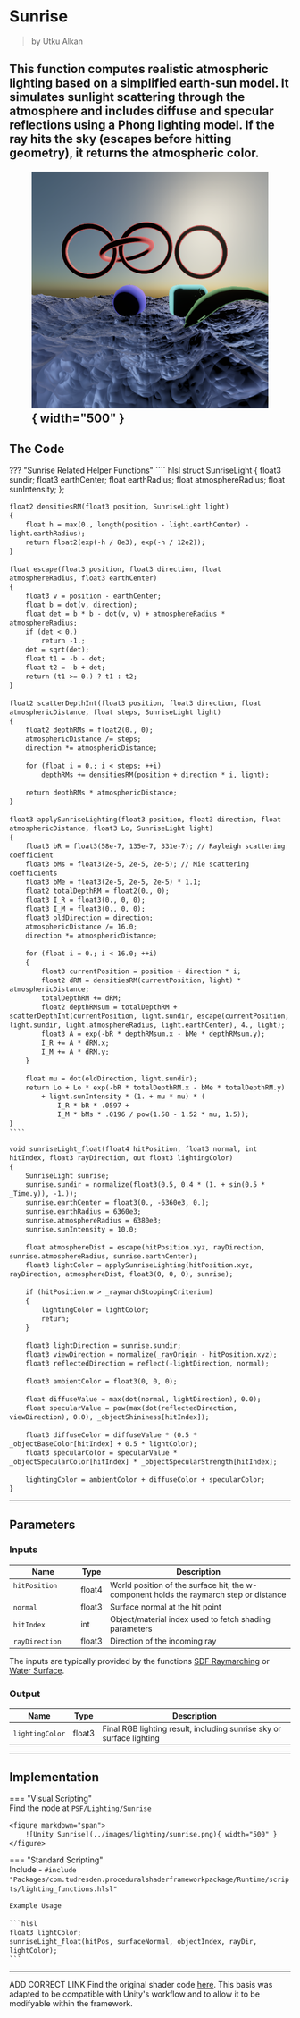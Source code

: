 <div class="container">
    <h1 class="main-heading">Sunrise</h1>
    <blockquote class="author">by Utku Alkan</blockquote>
</div>

This function computes realistic atmospheric lighting based on a simplified earth-sun model. It simulates sunlight scattering through the atmosphere and includes diffuse and specular reflections using a Phong lighting model. If the ray hits the sky (escapes before hitting geometry), it returns the atmospheric color.
    <figure markdown="span">
        ![Unity Point Light](../images/lighting/examples/sunriseLight.png){ width="500" }
    </figure>
---

## The Code

??? "Sunrise Related Helper Functions"
    ```` hlsl
    struct SunriseLight
    {
        float3 sundir;
        float3 earthCenter;
        float earthRadius;
        float atmosphereRadius;
        float sunIntensity;
    };

    float2 densitiesRM(float3 position, SunriseLight light)
    {
        float h = max(0., length(position - light.earthCenter) - light.earthRadius);
        return float2(exp(-h / 8e3), exp(-h / 12e2));
    }

    float escape(float3 position, float3 direction, float atmosphereRadius, float3 earthCenter)
    {
        float3 v = position - earthCenter;
        float b = dot(v, direction);
        float det = b * b - dot(v, v) + atmosphereRadius * atmosphereRadius;
        if (det < 0.)
            return -1.;
        det = sqrt(det);
        float t1 = -b - det;
        float t2 = -b + det;
        return (t1 >= 0.) ? t1 : t2;
    }

    float2 scatterDepthInt(float3 position, float3 direction, float atmosphericDistance, float steps, SunriseLight light)
    {
        float2 depthRMs = float2(0., 0);
        atmosphericDistance /= steps;
        direction *= atmosphericDistance;

        for (float i = 0.; i < steps; ++i)
            depthRMs += densitiesRM(position + direction * i, light);

        return depthRMs * atmosphericDistance;
    }

    float3 applySunriseLighting(float3 position, float3 direction, float atmosphericDistance, float3 Lo, SunriseLight light)
    {
        float3 bR = float3(58e-7, 135e-7, 331e-7); // Rayleigh scattering coefficient
        float3 bMs = float3(2e-5, 2e-5, 2e-5); // Mie scattering coefficients
        float3 bMe = float3(2e-5, 2e-5, 2e-5) * 1.1;
        float2 totalDepthRM = float2(0., 0);
        float3 I_R = float3(0., 0, 0);
        float3 I_M = float3(0., 0, 0);
        float3 oldDirection = direction;
        atmosphericDistance /= 16.0;
        direction *= atmosphericDistance;

        for (float i = 0.; i < 16.0; ++i)
        {
            float3 currentPosition = position + direction * i;
            float2 dRM = densitiesRM(currentPosition, light) * atmosphericDistance;
            totalDepthRM += dRM;
            float2 depthRMsum = totalDepthRM + scatterDepthInt(currentPosition, light.sundir, escape(currentPosition, light.sundir, light.atmosphereRadius, light.earthCenter), 4., light);
            float3 A = exp(-bR * depthRMsum.x - bMe * depthRMsum.y);
            I_R += A * dRM.x;
            I_M += A * dRM.y;
        }

        float mu = dot(oldDirection, light.sundir);
        return Lo + Lo * exp(-bR * totalDepthRM.x - bMe * totalDepthRM.y)
            + light.sunIntensity * (1. + mu * mu) * (
                I_R * bR * .0597 +
                I_M * bMs * .0196 / pow(1.58 - 1.52 * mu, 1.5));
    }
    ````

```hlsl
void sunriseLight_float(float4 hitPosition, float3 normal, int hitIndex, float3 rayDirection, out float3 lightingColor)
{ 
    SunriseLight sunrise;
    sunrise.sundir = normalize(float3(0.5, 0.4 * (1. + sin(0.5 * _Time.y)), -1.));
    sunrise.earthCenter = float3(0., -6360e3, 0.);
    sunrise.earthRadius = 6360e3;
    sunrise.atmosphereRadius = 6380e3;
    sunrise.sunIntensity = 10.0;
    
    float atmosphereDist = escape(hitPosition.xyz, rayDirection, sunrise.atmosphereRadius, sunrise.earthCenter);
    float3 lightColor = applySunriseLighting(hitPosition.xyz, rayDirection, atmosphereDist, float3(0, 0, 0), sunrise);
        
    if (hitPosition.w > _raymarchStoppingCriterium)
    {
        lightingColor = lightColor;
        return;
    }
        
    float3 lightDirection = sunrise.sundir;
    float3 viewDirection = normalize(_rayOrigin - hitPosition.xyz);
    float3 reflectedDirection = reflect(-lightDirection, normal);
    
    float3 ambientColor = float3(0, 0, 0);

    float diffuseValue = max(dot(normal, lightDirection), 0.0);
    float specularValue = pow(max(dot(reflectedDirection, viewDirection), 0.0), _objectShininess[hitIndex]);
    
    float3 diffuseColor = diffuseValue * (0.5 * _objectBaseColor[hitIndex] + 0.5 * lightColor);
    float3 specularColor = specularValue * _objectSpecularColor[hitIndex] * _objectSpecularStrength[hitIndex];
        
    lightingColor = ambientColor + diffuseColor + specularColor;
}
```

---

## Parameters

### Inputs

| Name           | Type     | Description |
|----------------|----------|-------------|
| `hitPosition`  <img width=50/> | float4   | World position of the surface hit; the w-component holds the raymarch step or distance |
| `normal`       | float3   | Surface normal at the hit point |
| `hitIndex`     | int    | Object/material index used to fetch shading parameters |
| `rayDirection` | float3   | Direction of the incoming ray |

The inputs are typically provided by the functions [SDF Raymarching](../sdfs/raymarching.md) or [Water Surface](../water/waterSurface.md).

### Output
| Name            | Type     | Description |
|-----------------|----------|-------------|
| `lightingColor`   | float3   | Final RGB lighting result, including sunrise sky or surface lighting |

---

## Implementation

=== "Visual Scripting"  
    Find the node at ```PSF/Lighting/Sunrise```

    <figure markdown="span">
        ![Unity Sunrise](../images/lighting/sunrise.png){ width="500" }
    </figure>

=== "Standard Scripting"  
    Include - ```#include "Packages/com.tudresden.proceduralshaderframeworkpackage/Runtime/scripts/lighting_functions.hlsl"```

    Example Usage

    ```hlsl
    float3 lightColor;
    sunriseLight_float(hitPos, surfaceNormal, objectIndex, rayDir, lightColor);
    ```
---

ADD CORRECT LINK
Find the original shader code [here](../../../shaders/lighting/lighting_functions.md). This basis was adapted to be compatible with Unity's workflow and to allow it to be modifyable within the framework.